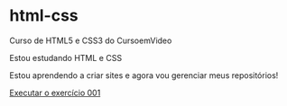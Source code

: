 # html-css
Curso de HTML5 e CSS3 do CursoemVideo

Estou estudando HTML e CSS

Estou aprendendo a criar sites e agora vou gerenciar meus repositórios!

<a href=" https://leonardo-augusto-neves.github.io/html-css/ex001/index.html"> Executar o exercício 001